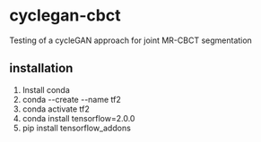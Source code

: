 # cyclegan-cbct
Testing of a cycleGAN approach for joint MR-CBCT segmentation

## installation

1. Install conda
2. conda --create --name tf2
3. conda activate tf2
4. conda install tensorflow=2.0.0
5. pip install tensorflow_addons
